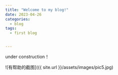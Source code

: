 ```yaml
---
title: "Welcome to my blog!"
date: 2023-04-26
categories:
  - blog
tags:
  - first blog


---
```


under construction！



![有帮助的截图]({{ site.url }}/assets/images/pic5.jpg)
<img src="{{ github.com/bot-zz/bot-zz.github.io/blob/master/ }}{{ site.baseurl }}/assets/images/pic5.jpg" alt="">


